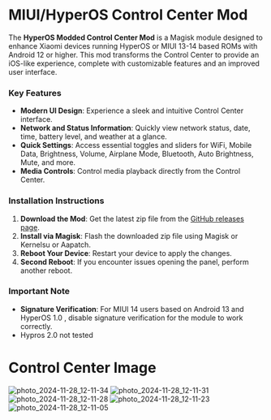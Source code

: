# MIUI/HyperOS Control Center Mod

The **HyperOS Modded Control Center Mod** is a Magisk module designed to enhance Xiaomi devices running HyperOS or MIUI 13-14 based ROMs with Android 12 or higher. This mod transforms the Control Center to provide an iOS-like experience, complete with customizable features and an improved user interface.

### Key Features

- **Modern UI Design**: Experience a sleek and intuitive Control Center interface.
- **Network and Status Information**: Quickly view network status, date, time, battery level, and weather at a glance.
- **Quick Settings**: Access essential toggles and sliders for WiFi, Mobile Data, Brightness, Volume, Airplane Mode, Bluetooth, Auto Brightness, Mute, and more.
- **Media Controls**: Control media playback directly from the Control Center.

### Installation Instructions

1. **Download the Mod**: Get the latest zip file from the [GitHub releases page](https://github.com/alex5402/Miui-hypros-ControlCenter-mod/releases).
2. **Install via Magisk**: Flash the downloaded zip file using Magisk or Kernelsu or Aapatch.
3. **Reboot Your Device**: Restart your device to apply the changes.
4. **Second Reboot**: If you encounter issues opening the panel, perform another reboot.

### Important Note

- **Signature Verification**: For MIUI 14 users based on Android 13 and HyperOS 1.0 , disable signature verification for the module to work correctly.
- Hypros 2.0 not tested

# Control Center Image
![photo_2024-11-28_12-11-34](https://github.com/user-attachments/assets/1cec44b4-f752-42d6-969e-f88d7416bfa3)
![photo_2024-11-28_12-11-31](https://github.com/user-attachments/assets/68840215-2ef5-492d-978f-01ae754e4363)
![photo_2024-11-28_12-11-28](https://github.com/user-attachments/assets/09057e7a-5156-4ed5-a0e8-b16cb61d6c82)
![photo_2024-11-28_12-11-23](https://github.com/user-attachments/assets/ac512424-924e-4cfd-be4a-6dff20b630ea)
![photo_2024-11-28_12-11-05](https://github.com/user-attachments/assets/16e4dd33-9620-48a2-b16f-da630c7f8880)
